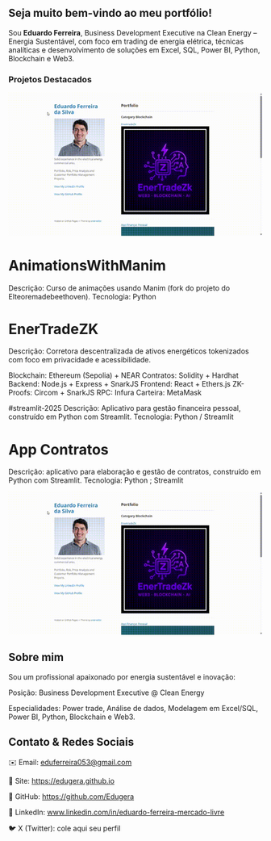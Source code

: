 ## Seja muito bem-vindo ao meu portfólio!  

Sou **Eduardo Ferreira**, Business Development Executive na Clean Energy – Energia Sustentável, com foco em trading de energia elétrica, técnicas analíticas e desenvolvimento de soluções em Excel, SQL, Power BI, Python, Blockchain e Web3.

### Projetos Destacados

<img src="images/demo.gif?raw=true"/>

# AnimationsWithManim
Descrição: Curso de animações usando Manim (fork do projeto do Elteoremadebeethoven).
Tecnologia: Python

# EnerTradeZK
Descrição: Corretora descentralizada de ativos energéticos tokenizados com foco em privacidade e acessibilidade.

Blockchain: Ethereum (Sepolia) + NEAR
Contratos: Solidity + Hardhat
Backend: Node.js + Express + SnarkJS
Frontend: React + Ethers.js
ZK-Proofs: Circom + SnarkJS
RPC: Infura
Carteira: MetaMask

#streamlit-2025
Descrição: Aplicativo para gestão financeira pessoal, construído em Python com Streamlit.
Tecnologia: Python / Streamlit

# App Contratos
Descrição: aplicativo para elaboração e gestão de contratos, construído em Python com Streamlit.
Tecnologia: Python ; Streamlit

<img src="images/demo.gif?raw=true"/>

## Sobre mim
Sou um profissional apaixonado por energia sustentável e inovação:

Posição: Business Development Executive @ Clean Energy

Especialidades: Power trade, Análise de dados, Modelagem em Excel/SQL, Power BI, Python, Blockchain e Web3.

## Contato & Redes Sociais
✉️ Email: eduferreira053@gmail.com

🔗 Site: https://edugera.github.io

🐙 GitHub: https://github.com/Edugera

🔗 LinkedIn: www.linkedin.com/in/eduardo-ferreira-mercado-livre

🐦 X (Twitter): cole aqui seu perfil


<!-- ### Installation>

<!-- See full step by step tutorial [on Medium](https://medium.com/@evanca/set-up-your-portfolio-website-in-less-than-10-minutes-with-github-pages-d0efa8ff56fd).>
___

You can use the editor on GitHub to maintain and preview the content for your website in Markdown files.

Whenever you commit to this repository, GitHub Pages will run [Jekyll](https://jekyllrb.com/) to rebuild the pages in your site, from the content in your Markdown files.

### Markdown

Markdown is a lightweight and easy-to-use syntax for styling your writing. It includes conventions for

```markdown
Syntax highlighted code block

# Header 1
## Header 2
### Header 3

- Bulleted
- List

1. Numbered
2. List

**Bold** and _Italic_ and `Code` text

[Link](url) and ![Image](src)
```

For more details see [GitHub Flavored Markdown](https://guides.github.com/features/mastering-markdown/).

### Roadmap

See the [open issues](https://github.com/evanca/quick-portfolio/issues) for a list of proposed features (and known issues).
___

### References

[1] Jekyll theme "Minimal" for GitHub Pages: https://github.com/pages-themes/minimal (CC0 1.0 Universal License)
<br>[2] Dummy photo via: https://pixabay.com/photos/man-male-adult-person-caucasian-1209494/ (Pixabay License)
<br>[3] Dummy thumbnail image created by rawpixel.com: https://www.freepik.com/free-vector/set-elements-infographic_2807573.htm (Standard Freepik License)
